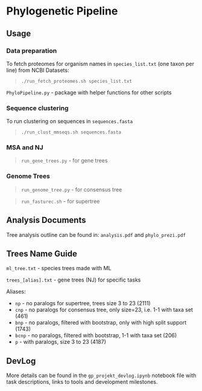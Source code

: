 # Phylogenetic Pipeline

## Usage

### Data preparation

To fetch proteomes for organism names in `species_list.txt` (one taxon per line) from NCBI Datasets:
>`./run_fetch_proteomes.sh species_list.txt`

`PhyloPipeline.py` - package with helper functions for other scripts

### Sequence clustering

To run clustering on sequences in `sequences.fasta`

>`./run_clust_mmseqs.sh sequences.fasta`

### MSA and NJ

>`run_gene_trees.py` - for gene trees

### Genome Trees

>`run_genome_tree.py` - for consensus tree

>`run_fasturec.sh` - for supertree

## Analysis Documents

Tree analysis outline can be found in: `analysis.pdf` and `phylo_prezi.pdf`

## Trees Name Guide

`ml_tree.txt` - species trees made with ML

`trees_[alias].txt` - gene trees (NJ) for specific tasks

Aliases:
- `np` - no paralogs for supertree, trees size 3 to 23 (2111)
- `cnp` - no paralogs for consensus tree, only size=23, i.e. 1-1 with taxa set (461)
- `bnp` - no paralogs, filtered with bootstrap, only with high split support (1743)
- `bcnp` - no paralogs, filtered with bootstrap, 1-1 with taxa set (206)
- `p` - with paralogs, size 3 to 23 (4187)

## DevLog

More details can be found in the `gp_projekt_devlog.ipynb` notebook file with task descriptions, links to tools and development milestones.
